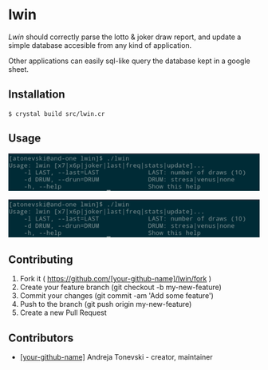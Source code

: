 # lwin

*Lwin* should correctly parse the lotto & joker draw report, and
update a simple database accesible from any kind of application.

Other applications can easily sql-like query the database kept in a google sheet. 

## Installation

```
$ crystal build src/lwin.cr
```

## Usage

![usage](/screenshots/usage.png?raw=true)

![last](/screenshots/usage.png?raw=true)


## Contributing

1. Fork it ( https://github.com/[your-github-name]/lwin/fork )
2. Create your feature branch (git checkout -b my-new-feature)
3. Commit your changes (git commit -am 'Add some feature')
4. Push to the branch (git push origin my-new-feature)
5. Create a new Pull Request

## Contributors

- [[your-github-name]](https://github.com/[your-github-name]) Andreja Tonevski - creator, maintainer
